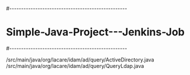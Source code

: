 
#--------------------------------------------------
#	Simple-Java-Project---Jenkins-Job
#--------------------------------------------------

/src/main/java/org/lacare/idam/ad/query/ActiveDirectory.java
/src/main/java/org/lacare/idam/ad/query/QueryLdap.java